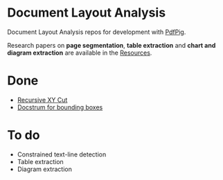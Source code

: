 # Document Layout Analysis
Document Layout Analysis repos for development with [PdfPig](https://github.com/UglyToad/PdfPig).

Research papers on __page segmentation__, __table extraction__ and __chart and diagram extraction__ are available in the [Resources](DocumentLayoutAnalysis/DocumentLayoutAnalysis/Resources).

# Done
- [Recursive XY Cut](https://github.com/UglyToad/PdfPig/blob/master/src/UglyToad.PdfPig/DocumentLayoutAnalysis/RecursiveXYCut.cs)
- [Docstrum for bounding boxes](https://github.com/UglyToad/PdfPig/blob/master/src/UglyToad.PdfPig/DocumentLayoutAnalysis/DocstrumBB.cs)
# To do
- Constrained text-line detection
- Table extraction
- Diagram extraction
